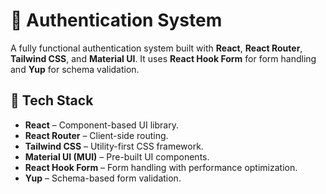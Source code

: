 # 🔐 Authentication System

A fully functional authentication system built with **React**, **React Router**, **Tailwind CSS**, and **Material UI**. It uses **React Hook Form** for form handling and **Yup** for schema validation.

## 🚀 Tech Stack
- **React** – Component-based UI library.
- **React Router** – Client-side routing.
- **Tailwind CSS** – Utility-first CSS framework.
- **Material UI (MUI)** – Pre-built UI components.
- **React Hook Form** – Form handling with performance optimization.
- **Yup** – Schema-based form validation.
